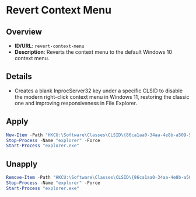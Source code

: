 # Revert Context Menu

## Overview
- **ID/URL**: `revert-context-menu`
- **Description**: Reverts the context menu to the default Windows 10 context menu.





## Details

- Creates a blank InprocServer32 key under a specific CLSID to disable the modern right-click context menu in Windows 11, restoring the classic one and improving responsiveness in File Explorer.





## Apply

```powershell { .no-copy }  
New-Item -Path "HKCU:\Software\Classes\CLSID\{86ca1aa0-34aa-4e8b-a509-50c905bae2a2}" -Name "InprocServer32" -force -value ""
Stop-Process -Name "explorer" -Force
Start-Process "explorer.exe"
```

## Unapply

```powershell
Remove-Item -Path "HKCU:\Software\Classes\CLSID\{86ca1aa0-34aa-4e8b-a509-50c905bae2a2}" -Recurse -Confirm:$false -Force
Stop-Process -Name "explorer" -Force
Start-Process "explorer.exe"
```
